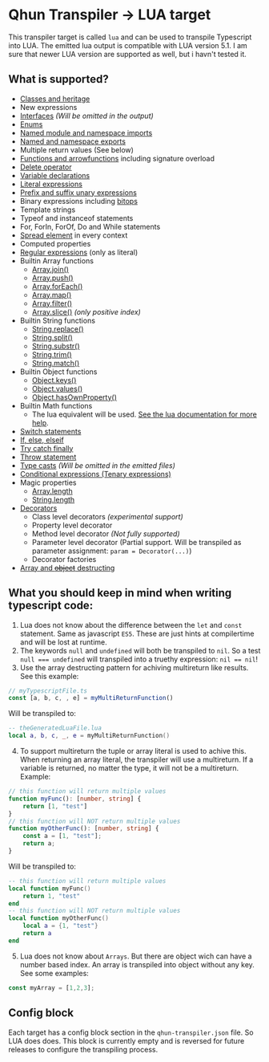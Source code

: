# Qhun Transpiler -> LUA target

This transpiler target is called `lua` and can be used to transpile Typescript into LUA. The emitted lua output is compatible with LUA version 5.1. I am sure that newer LUA version are supported as well, but i havn't tested it.

## What is supported?

- [Classes and heritage](https://www.typescriptlang.org/docs/handbook/classes.html)
- New expressions
- [Interfaces](https://www.typescriptlang.org/docs/handbook/interfaces.html) *(Will be omitted in the output)*
- [Enums](https://www.typescriptlang.org/docs/handbook/enums.html)
- [Named module and namespace imports](https://www.typescriptlang.org/docs/handbook/modules.html)
- [Named and namespace exports](https://www.typescriptlang.org/docs/handbook/modules.html)
- Multiple return values (See below)
- [Functions and arrowfunctions](https://www.typescriptlang.org/docs/handbook/functions.html) including signature overload
- [Delete operator](https://developer.mozilla.org/en-US/docs/Web/JavaScript/Reference/Operators/delete)
- [Variable declarations](https://www.typescriptlang.org/docs/handbook/variable-declarations.html)
- [Literal expressions](https://www.typescriptlang.org/docs/handbook/advanced-types.html)
- [Prefix and suffix unary expressions](https://developer.mozilla.org/en-US/docs/Web/JavaScript/Reference/Operators/Arithmetic_Operators#Inkrement_())
- Binary expressions including [bitops](https://developer.mozilla.org/en-US/docs/Web/JavaScript/Reference/Operators/Bitwise_Operators)
- Template strings
- Typeof and instanceof statements
- For, ForIn, ForOf, Do and While statements
- [Spread element](https://basarat.gitbooks.io/typescript/docs/spread-operator.html) in every context
- Computed properties
- [Regular expressions](https://developer.mozilla.org/de/docs/Web/JavaScript/Guide/Regular_Expressions) (only as literal)
- Builtin Array functions
    - [Array.join()](https://developer.mozilla.org/en-US/docs/Web/JavaScript/Reference/Global_Objects/Array/join)
    - [Array.push()](https://developer.mozilla.org/en-US/docs/Web/JavaScript/Reference/Global_Objects/Array/push)
    - [Array.forEach()](https://developer.mozilla.org/en-US/docs/Web/JavaScript/Reference/Global_Objects/Array/foreach)
    - [Array.map()](https://developer.mozilla.org/en-US/docs/Web/JavaScript/Reference/Global_Objects/Array/map)
    - [Array.filter()](https://developer.mozilla.org/en-US/docs/Web/JavaScript/Reference/Global_Objects/Array/filter)
    - [Array.slice()](https://developer.mozilla.org/en-US/docs/Web/JavaScript/Reference/Global_Objects/Array/slice) *(only positive index)*
- Builtin String functions
    - [String.replace()](https://developer.mozilla.org/en-US/docs/Web/JavaScript/Reference/Global_Objects/String/replace)
    - [String.split()](https://developer.mozilla.org/en-US/docs/Web/JavaScript/Reference/Global_Objects/String/split)
    - [String.substr()](https://developer.mozilla.org/en-US/docs/Web/JavaScript/Reference/Global_Objects/String/substr)
    - [String.trim()](https://developer.mozilla.org/en-US/docs/Web/JavaScript/Reference/Global_Objects/String/trim)
    - [String.match()](https://developer.mozilla.org/en-US/docs/Web/JavaScript/Reference/Global_Objects/String/match)
- Builtin Object functions
    - [Object.keys()](https://developer.mozilla.org/en-US/docs/Web/JavaScript/Reference/Global_Objects/Object/keys)
    - [Object.values()](https://developer.mozilla.org/en-US/docs/Web/JavaScript/Reference/Global_Objects/Object/values)
    - [Object.hasOwnProperty()](https://developer.mozilla.org/en-US/docs/Web/JavaScript/Reference/Global_Objects/Object/hasownproperty)
- Builtin Math functions
    - The lua equivalent will be used. [See the lua documentation for more help](http://lua-users.org/wiki/MathLibraryTutorial).
- [Switch statements](https://developer.mozilla.org/en-US/docs/Web/JavaScript/Reference/Statements/switch)
- [If, else, elseif](https://developer.mozilla.org/en-US/docs/Web/JavaScript/Reference/Statements/if...else)
- [Try catch finally](https://developer.mozilla.org/en-US/docs/Web/JavaScript/Reference/Statements/try...catch)
- [Throw statement](https://developer.mozilla.org/en-US/docs/Web/JavaScript/Reference/Statements/throw)
- [Type casts](https://basarat.gitbooks.io/typescript/docs/types/type-assertion.html) *(Will be omitted in the emitted files)*
- [Conditional expressions (Tenary expressions)](https://developer.mozilla.org/en-US/docs/Web/JavaScript/Reference/Operators/Conditional_Operator)
- Magic properties
    - [Array.length](https://developer.mozilla.org/en-US/docs/Web/JavaScript/Reference/Global_Objects/Array/length)
    - [String.length](https://developer.mozilla.org/en-US/docs/Web/JavaScript/Reference/Global_Objects/String/length)
- [Decorators](https://www.typescriptlang.org/docs/handbook/decorators.html)
    - Class level decorators *(experimental support)*
    - Property level decorator
    - Method level decorator *(Not fully supported)*
    - Parameter level decorator (Partial support. Will be transpiled as parameter assignment: `param = Decorator(...)`)
    - Decorator factories
- [Array and ~~object~~ destructing](https://basarat.gitbooks.io/typescript/docs/destructuring.html)

## What you should keep in mind when writing typescript code:

1. Lua does not know about the difference between the `let` and `const` statement. Same as javascript `ES5`. These are just hints at compilertime and will be lost at runtime.
2. The keywords `null` and `undefined` will both be transpiled to `nil`. So a test `null === undefined` will transpiled into a truethy expression: `nil == nil`!
3. Use the array destructing pattern for achiving multireturn like results. See this example:
```typescript
// myTypescriptFile.ts
const [a, b, c, , e] = myMultiReturnFunction()
```
Will be transpiled to:
```lua
-- theGeneratedLuaFile.lua
local a, b, c, _, e = myMultiReturnFunction()
```
4. To support multireturn the tuple or array literal is used to achive this. When returning an array literal, the transpiler will use a multireturn. If a variable is returned, no matter the type, it will not be a multireturn. Example:
```typescript
// this function will return multiple values
function myFunc(): [number, string] {
    return [1, "test"]
}
// this function will NOT return multiple values
function myOtherFunc(): [number, string] {
    const a = [1, "test"];
    return a;
}
```
Will be transpiled to:
```lua
-- this function will return multiple values
local function myFunc()
    return 1, "test"
end
-- this function will NOT return multiple values
local function myOtherFunc()
    local a = {1, "test"}
    return a
end
```
5. Lua does not know about `Arrays`. But there are object wich can have a number based index. An array is transpiled into object without any key. See some examples:
```ts
const myArray = [1,2,3];
```

## Config block

Each target has a config block section in the `qhun-transpiler.json` file. So LUA does does. This block is currently empty and is reversed for future releases to configure the transpiling process.